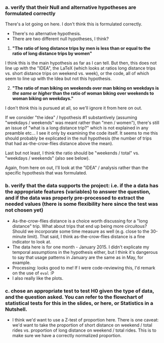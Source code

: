 ### a. verify that their Null and alternative hypotheses are formulated correctly
There's a lot going on here. I don't think this is formulated correctly.
- There's no alternative hypothesis. 
- There are two different null hypotheses, I think?


 1) **"The ratio of long distance trips by men is less than or equal to the ratio of long distance trips by women"**

I think this is the main hypothesis as far as I can tell. But then, this does not line up with the "IDEA", the LaTeX (which looks at ratios long distance trips vs. short distance trips on weekend vs. week), or the code, all of which seem to line up with the Idea but not this hypothesis.

 2) **"The ratio of man biking on weekends over man biking on weekdays is _the same_ or _higher_  than the ratio of woman biking over weekends to woman biking on weekdays."**

I don't think this is pursued at all, so we'll ignore it from here on out.


If we consider "the idea" / hypothesis #1 substantively (assuming "weekdays / weekends" was meant rather than "men / women"), there's still an issue of "what is a long distance trip?" which is not explained in any preamble etc... I see it only by examining the code itself. It seems to me this should probably be explicated in the null hypothesis (the number of trips that had as-the-crow-flies distance above the mean).

Last but not least, I think the ratio should be "weekends / total" vs. "weekdays / weekends" (also see below).

Again, from here on out, I'll look at the "IDEA" / analysis rather than the specific hypothesis that was formulated.

### b. verify that the data supports the project: i.e. if the a data has the appropriate features (variables) to answer the question, and if the data was properly pre-processed to extract the needed values (there is some flexibility here since the test was not chosen yet)

- As-the-crow-flies distance is a choice worth discussing for a "long distance" trip. What about trips that end up being more circuitous? Should we incorporate some time measure as well (e.g. close to the 30-minute limit). That said, I think as-the-crow-flies distance is a fine indicator to look at.
- The data here is for one month - January 2015. I didn't explicate my temporal assumptions in the hypothesis either, but I think it's dangerous to say that usage patterns in January are the same as in May, for example.
- Processing: looks good to me! If I were code-reviewing this, I'd remark on the use of `eval` :P
- I also really like the plots.

### c. chose an appropriate test to test H0 given the type of data, and the question asked. You can refer to the flowchart of statistical tests for this in the slides, or here, or Statistics in a Nutshell.
- I think we'd want to use a Z-test of proportion here. There is one caveat: we'd want to take the proportion of short distance on weekend / total rides vs. proportion of long distance on weekend / total rides. This is to make sure we have a correctly normalized proportion.
